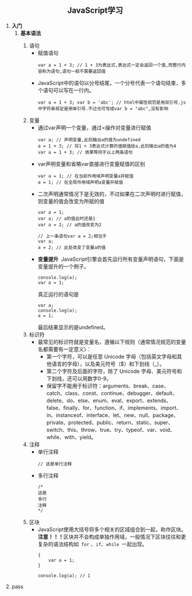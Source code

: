 ## <center> JavaScript学习 </center>
1. <b>入门</b>
    1.  <b>基本语法</b><p>
        1.  语句
            * 赋值语句
                ```
                var a = 1 + 3; // 1 + 3为表达式,表达式一定会返回一个值,而整行内容称为语句,语句一般不需要返回值
                ```
            * JavaScript中的语句以分号结尾，一个分号代表一个语句结束，多个语句可以写在一行内。
                ```
                var a = 1 + 3; var b = 'abc'; // html中属性规范是用双引号,js中字符串规定是用单引号.不过也可写成var b = "abc",没有影响
                ```
        2. 变量
            * 通过var声明一个变量，通过=操作对变量进行赋值
                ```
                var a; // 声明变量,此刻输出a的值为undefined
                a = 1 + 3; // 将1 + 3表达式计算的值赋值给a,此刻输出a的值为4
                var a = 1 + 3; // 效果等同于以上两条语句
                ```
            * var声明变量和省略var直接进行变量赋值的区别
                ```
                var a = 1; // 在当前作用域声明变量a并赋值
                a = 1; // 在全局作用域声明a变量并赋值
                ```
            * 二次声明通常情况下是无效的，不过如果在二次声明时进行赋值，则变量的值会改变为所赋的值
                ```
                var a = 1;
                var a; // a的值此时还是1
                var a = 2; // a的值改变为2
                
                // 上一条语句var a = 2;相当于
                var a;
                a = 2; // 此处改变了变量a的值
                ```
            * <b>变量提升</b>&nbsp;&nbsp;JavaScript引擎会首先运行所有变量声明语句，下面是变量提升的一个例子。
                ```
                console.log(a);
                var a = 1;
                ```
                真正运行的语句是
                ```
                var a;
                console.log(a);
                a = 1;
                ```
                最后结果显示的是undefined。
        3. 标识符
            * 最常见的标识符就是变量名，遵循以下规则（通常情况规范的变量名都需要有一定意义）：
                * 第一个字符，可以是任意 Unicode 字母（包括英文字母和其他语言的字母），以及美元符号（$）和下划线（_）。
                * 第二个字符及后面的字符，除了 Unicode 字母、美元符号和下划线，还可以用数字0-9。
                * 保留字不能用于标识符：arguments、break、case、catch、class、const、continue、debugger、default、delete、do、else、enum、eval、export、extends、false、finally、for、function、if、implements、import、in、instanceof、interface、let、new、null、package、private、protected、public、return、static、super、switch、this、throw、true、try、typeof、var、void、while、with、yield。
        4. 注释
            * 单行注释
                ```
                // 这是单行注释
                ``` 
            * 多行注释 
                ```
                /*
                这是
                多行
                注释
                */
                ```
        5. 区块
            * JavaScript使用大括号将多个相关的区域组合到一起，称作区块。<b>注意！！！</b>区块并不会构成单独作用域，一般情况下区块往往和更复杂的语法结构如``` for``` 、```if```、```while ```一起出现。
                ```
                {
                    var a = 1;
                }

                console.log(a); // 1
                ```
2. pass